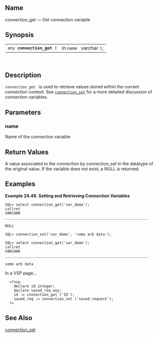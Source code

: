 <div id="fn_connection_get" class="refentry">

<div class="titlepage">

</div>

<div class="refnamediv">

## Name

connection_get — Get connection variable

</div>

<div class="refsynopsisdiv">

## Synopsis

<div id="fsyn_connection_get" class="funcsynopsis">

|                                |                         |
|--------------------------------|-------------------------|
| `any `**`connection_get`**` (` | in `name ` varchar `)`; |

<div class="funcprototype-spacer">

 

</div>

</div>

</div>

<div id="desc_connection_get" class="refsect1">

## Description

`connection_get ` is used to retrieve values stored within the current
connection context. See <a href="fn_connection_set.html" class="link"
title="connection_set"><code class="function">connection_set</code></a>
for a more detailed discussion of connection variables.

</div>

<div id="params_connection_get" class="refsect1">

## Parameters

<div id="id82710" class="refsect2">

### name

Name of the connection variable

</div>

</div>

<div id="ret_connection_get" class="refsect1">

## Return Values

A value associated to the connection by connection_set in the datatype
of the original value. If the variable does not exist, a NULL is
returned.

</div>

<div id="examples_connection_get" class="refsect1">

## Examples

<div id="ex_connection_var1" class="example">

**Example 24.48. Setting and Retrieving Connection Variables**

<div class="example-contents">

``` programlisting
SQL> select connection_get('var_demo');
callret
VARCHAR
__________________________________________________________________

NULL

SQL> connection_set('var_demo', 'some arb data');

SQL> select connection_get('var_demo');
callret
VARCHAR
__________________________________________________________________

some arb data
```

In a VSP page...

``` programlisting
  <?vsp
    declare id integer;
    declare saved_req any;
    id := connection_get ('ID');
    saved_req := connection_set ('saved_request');
  ?>
```

</div>

</div>

  

</div>

<div id="seealso_connection_get" class="refsect1">

## See Also

<a href="fn_connection_set.html" class="link"
title="connection_set">connection_set</a>

</div>

</div>
